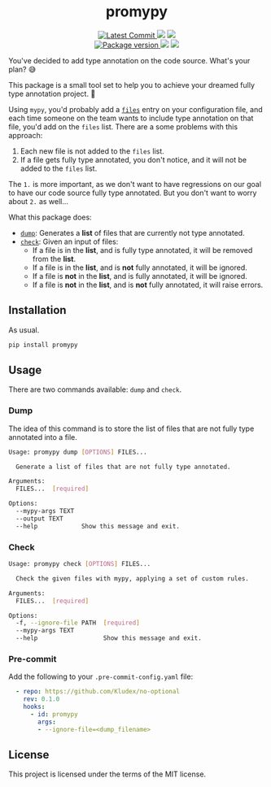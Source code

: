 <h1 align="center">
    <strong>promypy</strong>
</h1>
<p align="center">
    <a href="https://github.com/Kludex/promypy" target="_blank">
        <img src="https://img.shields.io/github/last-commit/Kludex/promypy" alt="Latest Commit">
    </a>
        <img src="https://img.shields.io/github/workflow/status/Kludex/promypy/Test">
        <img src="https://img.shields.io/codecov/c/github/Kludex/promypy">
    <br />
    <a href="https://pypi.org/project/promypy" target="_blank">
        <img src="https://img.shields.io/pypi/v/promypy" alt="Package version">
    </a>
    <img src="https://img.shields.io/pypi/pyversions/promypy">
    <img src="https://img.shields.io/github/license/Kludex/promypy">
</p>

You've decided to add type annotation on the code source. What's your plan? 😅

This package is a small tool set to help you to achieve your dreamed fully type annotation project. 🚀

Using `mypy`, you'd probably add a [`files`](https://mypy.readthedocs.io/en/stable/config_file.html#confval-files)
entry on your configuration file, and each time someone on the team wants to include type annotation on that file,
you'd add on the `files` list. There are a some problems with this approach:

1. Each new file is not added to the `files` list.
2. If a file gets fully type annotated, you don't notice, and it will not be added to the `files` list.

The `1.` is more important, as we don't want to have regressions on our goal to have our code source fully type annotated.
But you don't want to worry about `2.` as well...

What this package does:
- [`dump`](#dump): Generates a **list** of files that are currently not type annotated.
- [`check`](#check): Given an input of files:
  - If a file is in the **list**, and is fully type annotated, it will be removed from the **list**.
  - If a file is in the **list**, and is **not** fully annotated, it will be ignored.
  - If a file is **not** in the **list**, and is fully annotated, it will be ignored.
  - If a file is **not** in the **list**, and is **not** fully annotated, it will raise errors.

## Installation

As usual.

```bash
pip install promypy
```

## Usage

There are two commands available: `dump` and `check`.

### Dump

The idea of this command is to store the list of files that are not fully type annotated into a file.

```bash
Usage: promypy dump [OPTIONS] FILES...

  Generate a list of files that are not fully type annotated.

Arguments:
  FILES...  [required]

Options:
  --mypy-args TEXT
  --output TEXT
  --help            Show this message and exit.
```

### Check

```bash
Usage: promypy check [OPTIONS] FILES...

  Check the given files with mypy, applying a set of custom rules.

Arguments:
  FILES...  [required]

Options:
  -f, --ignore-file PATH  [required]
  --mypy-args TEXT
  --help                  Show this message and exit.
```

### Pre-commit

Add the following to your `.pre-commit-config.yaml` file:

```yaml
  - repo: https://github.com/Kludex/no-optional
    rev: 0.1.0
    hooks:
      - id: promypy
        args:
        - --ignore-file=<dump_filename>
```

## License

This project is licensed under the terms of the MIT license.
